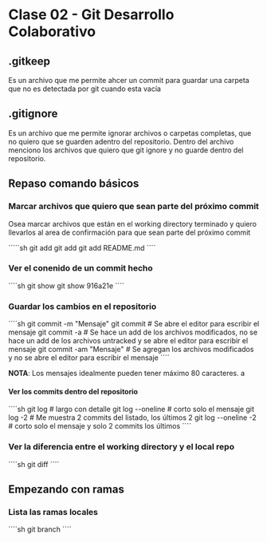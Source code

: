 # Clase 02 - Git Desarrollo Colaborativo

## .gitkeep
Es un archivo que me permite ahcer un commit para guardar una carpeta que no es detectada por git cuando esta vacía 

## .gitignore
Es un archivo que me permite ignorar archivos o carpetas completas, que no quiero que se guarden adentro del repositorio. Dentro del archivo menciono los archivos que quiero que git ignore y no guarde dentro del repositorio.

## Repaso comando básicos

### Marcar archivos que quiero que sean parte del próximo commit
Osea marcar archivos que están en el working directory terminado y quiero llevarlos al area de confirmación para que sean parte del próximo commit

´´´´´sh
git add <nombre-archivo1> <nombre-achivo2>
git add <nombre-archivo>
git add README.md 
´´´´

### Ver el conenido de un commit hecho
´´´´sh
git show <hash>
git show 916a21e
´´´´

### Guardar los cambios en el repositorio
´´´´sh
git commit -m "Mensaje"
git commit # Se abre el editor para escribir el mensaje 
git commit -a # Se hace un add de los archivos modificados, no se hace un add de los archivos untracked y se abre el editor para escribir el mensaje
git commit -am "Mensaje" # Se agregan los archivos modificados y no se abre el editor para escribir el mensaje 
´´´´

**NOTA**: Los mensajes idealmente pueden tener máximo 80 caracteres.  a

#### Ver los commits dentro del repositorio

´´´´sh
git log # largo con detalle
git log --oneline # corto solo el mensaje
git log -2 # Me muestra 2 commits del listado, los últimos 2
git log --oneline -2 # corto solo el mensaje y solo 2 commits los últimos
´´´´

### Ver la diferencia entre el working directory y el local repo 

´´´´sh
git diff
´´´´

## Empezando con ramas

### Lista las ramas locales

´´´´sh
git branch
´´´´